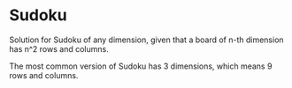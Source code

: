 # Sudoku

Solution for Sudoku of any dimension, given that a board of n-th dimension has n^2 rows and columns.

The most common version of Sudoku has 3 dimensions, which means 9 rows and columns.
